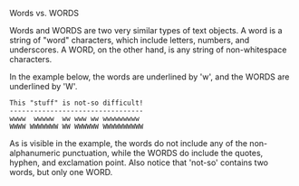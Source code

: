 Words vs. WORDS

Words and WORDS are two very similar types of text objects. A word
is a string of "word" characters, which include letters, numbers,
and underscores. A WORD, on the other hand, is any string of
non-whitespace characters.

In the example below, the words are underlined by 'w', and the
WORDS are underlined by 'W'.

    This "stuff" is not-so difficult!
    ---------------------------------
    wwww  wwwww  ww www ww wwwwwwwww
    WWWW WWWWWWW WW WWWWWW WWWWWWWWWW

As is visible in the example, the words do not include any of the
non-alphanumeric punctuation, while the WORDS do include the
quotes, hyphen, and exclamation point. Also notice that 'not-so'
contains two words, but only one WORD.
